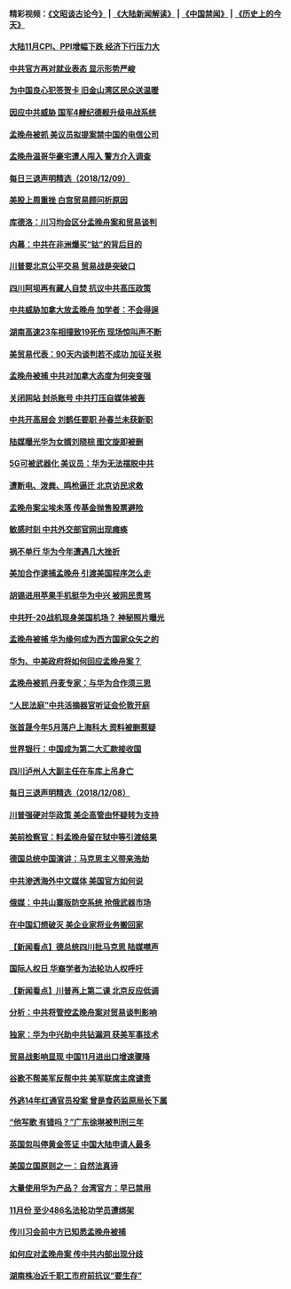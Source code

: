 #### 精彩视频：[《文昭谈古论今》](https://github.com/gfw-breaker/wenzhao/blob/master/README.md?t=12100931) | [《大陆新闻解读》](https://github.com/gfw-breaker/ntdtv-comedy/blob/master/README.md?t=12100931) | [《中国禁闻》](https://github.com/gfw-breaker/ntdtv-news/blob/master/README.md?t=12100931) | [《历史上的今天》](https://github.com/gfw-breaker/today-in-history/blob/master/README.md?t=12100931) 

#### [大陆11月CPI、PPI增幅下跌 经济下行压力大](../pages/nsc413/n10900751.md?t=12100931) 

#### [中共官方再对就业表态 显示形势严峻](../pages/nsc413/n10900734.md?t=12100931) 

#### [为中国良心犯签贺卡 旧金山湾区民众送温暖](../pages/nsc413/n10901106.md?t=12100931) 

#### [因应中共威胁 国军4艘纪德舰升级电战系统](../pages/nsc413/n10900688.md?t=12100931) 

#### [孟晚舟被抓 美议员拟提案禁中国的电信公司](../pages/nsc413/n10900836.md?t=12100931) 

#### [孟晚舟温哥华豪宅遭人闯入 警方介入调查](../pages/nsc413/n10900752.md?t=12100931) 


#### [每日三退声明精选（2018/12/09）](../pages/nsc413/n10900832.md?t=12100931) 

#### [美股上周重挫 白宫贸易顾问析原因](../pages/nsc413/n10900589.md?t=12100931) 

#### [库德洛：川习均会区分孟晚舟案和贸易谈判](../pages/nsc413/n10900460.md?t=12100931) 

#### [内幕：中共在非洲爆买“钴”的背后目的](../pages/nsc413/n10898949.md?t=12100931) 

#### [川普要北京公平交易 贸易战是突破口](../pages/nsc413/n10899845.md?t=12100931) 

#### [四川阿坝再有藏人自焚 抗议中共高压政策](../pages/nsc413/n10900382.md?t=12100931) 

#### [中共威胁加拿大放孟晚舟 加学者：不会得逞](../pages/nsc413/n10900371.md?t=12100931) 

#### [湖南高速23车相撞致19死伤 现场惊叫声不断](../pages/nsc413/n10900358.md?t=12100931) 

#### [美贸易代表：90天内谈判若不成功 加征关税](../pages/nsc413/n10900378.md?t=12100931) 

#### [孟晚舟被捕 中共对加拿大态度为何突变强](../pages/nsc413/n10900257.md?t=12100931) 

#### [关闭网站 封杀账号 中共打压自媒体被轰](../pages/nsc413/n10900251.md?t=12100931) 

#### [中共开高层会 刘鹤任要职 孙春兰未获新职](../pages/nsc413/n10900199.md?t=12100931) 

#### [陆媒曝光华为女婿刘晓棕 图文旋即被删](../pages/nsc413/n10900299.md?t=12100931) 

#### [5G可被武器化 美议员：华为无法摆脱中共](../pages/nsc413/n10900268.md?t=12100931) 

#### [遭断电、泼粪、鸣枪逼迁 北京访民求救](../pages/nsc413/n10900141.md?t=12100931) 


#### [孟晚舟案尘埃未落 传基金抛售股票避险](../pages/nsc413/n10899673.md?t=12100931) 

#### [敏感时刻 中共外交部官网出现瘫痪](../pages/nsc413/n10899799.md?t=12100931) 

#### [祸不单行 华为今年遭遇几大挫折](../pages/nsc413/n10899825.md?t=12100931) 

#### [美加合作逮捕孟晚舟 引渡美国程序怎么走](../pages/nsc413/n10899536.md?t=12100931) 

#### [胡锡进用苹果手机挺华为中兴 被网民责骂](../pages/nsc413/n10899558.md?t=12100931) 

#### [中共歼-20战机现身美国机场？ 神秘照片曝光](../pages/nsc413/n10899663.md?t=12100931) 

#### [孟晚舟被捕 华为缘何成为西方国家众矢之的](../pages/nsc413/n10899515.md?t=12100931) 

#### [华为、中美政府将如何回应孟晚舟案？](../pages/nsc413/n10899591.md?t=12100931) 

#### [孟晚舟被抓 丹麦专家：与华为合作须三思](../pages/nsc413/n10899564.md?t=12100931) 

#### [“人民法庭”中共活摘器官听证会伦敦开庭](../pages/nsc413/n10899563.md?t=12100931) 

#### [张首晟今年5月落户上海科大 资料被删惹疑](../pages/nsc413/n10899519.md?t=12100931) 

#### [世界银行：中国成为第二大汇款接收国](../pages/nsc413/n10899513.md?t=12100931) 

#### [四川泸州人大副主任在车库上吊身亡](../pages/nsc413/n10899498.md?t=12100931) 

#### [每日三退声明精选（2018/12/08）](../pages/nsc413/n10899495.md?t=12100931) 

#### [川普强硬对华政策 美企高管由怀疑转为支持](../pages/nsc413/n10899481.md?t=12100931) 

#### [美前检察官：料孟晚舟留在狱中等引渡结果](../pages/nsc413/n10899248.md?t=12100931) 

#### [德国总统中国演讲：马克思主义带来浩劫](../pages/nsc413/n10899251.md?t=12100931) 

#### [中共渗透海外中文媒体 美国官方如何说](../pages/nsc413/n10893253.md?t=12100931) 

#### [俄媒：中共山寨版防空系统 抢俄武器市场](../pages/nsc413/n10899363.md?t=12100931) 

#### [在中国幻想破灭 美企业家将业务搬回家](../pages/nsc413/n10899238.md?t=12100931) 

#### [【新闻看点】德总统四川批马克思 陆媒噤声](../pages/nsc413/n10899297.md?t=12100931) 

#### [国际人权日 华裔学者为法轮功人权呼吁](../pages/nsc413/n10899011.md?t=12100931) 

#### [【新闻看点】川普再上第二课 北京反应低调](../pages/nsc413/n10899200.md?t=12100931) 

#### [分析：中共将管控孟晚舟案对贸易谈判影响](../pages/nsc413/n10899115.md?t=12100931) 

#### [独家：华为中兴助中共钻漏洞 获美军事技术](../pages/nsc413/n10899158.md?t=12100931) 

#### [贸易战影响显现 中国11月进出口增速骤降](../pages/nsc413/n10899155.md?t=12100931) 

#### [谷歌不帮美军反帮中共 美军联席主席谴责](../pages/nsc413/n10899167.md?t=12100931) 

#### [外逃14年红通官员投案 曾是食药监原局长下属](../pages/nsc413/n10898727.md?t=12100931) 

#### [“他写歌 有错吗？”广东徐琳被判刑三年](../pages/nsc413/n10898480.md?t=12100931) 


#### [英国忽叫停黄金签证 中国大陆申请人最多](../pages/nsc413/n10898953.md?t=12100931) 

#### [美国立国原则之一：自然法真谛](../pages/nsc413/n10888841.md?t=12100931) 

#### [大量使用华为产品？ 台湾官方：早已禁用](../pages/nsc413/n10898855.md?t=12100931) 

#### [11月份 至少486名法轮功学员遭绑架](../pages/nsc413/n10897103.md?t=12100931) 

#### [传川习会前中方已知悉孟晚舟被捕](../pages/nsc413/n10898802.md?t=12100931) 

#### [如何应对孟晚舟案 传中共内部出现分歧](../pages/nsc413/n10898719.md?t=12100931) 

#### [湖南株冶近千职工市府前抗议“要生存”](../pages/nsc413/n10898415.md?t=12100931) 

